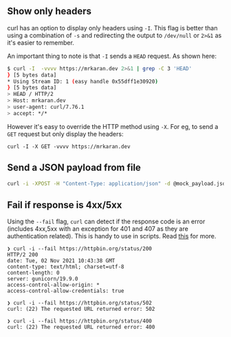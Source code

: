 ## Show only headers

curl has an option to display only headers using `-I`. This flag is better than using a combination of `-s` and redirecting the output to `/dev/null` or `2>&1` as it's easier to remember.

An important thing to note is that `-I` sends a `HEAD` request. As shown here:

```bash
$ curl -I  -vvvv https://mrkaran.dev 2>&1 | grep -C 3 'HEAD'
} [5 bytes data]
* Using Stream ID: 1 (easy handle 0x55dff1e30920)
} [5 bytes data]
> HEAD / HTTP/2
> Host: mrkaran.dev
> user-agent: curl/7.76.1
> accept: */*
```

However it's easy to override the HTTP method using `-X`. For eg, to send a `GET` request but only display the headers:

```
curl -I -X GET -vvvv https://mrkaran.dev
```

## Send a JSON payload from file

```bash
curl -i -XPOST -H "Content-Type: application/json" -d @mock_payload.json http://localhost:6000/endpoint
```

## Fail if response is 4xx/5xx

Using the `--fail` flag, `curl` can detect if the response code is an error (includes 4xx,5xx with an exception for 401 and 407 as they are authentication related). This is handy to use in scripts. Read [this](https://superuser.com/a/657174) for more.

```
❯ curl -i --fail https://httpbin.org/status/200
HTTP/2 200 
date: Tue, 02 Nov 2021 10:43:38 GMT
content-type: text/html; charset=utf-8
content-length: 0
server: gunicorn/19.9.0
access-control-allow-origin: *
access-control-allow-credentials: true

❯ curl -i --fail https://httpbin.org/status/502
curl: (22) The requested URL returned error: 502 

❯ curl -i --fail https://httpbin.org/status/400
curl: (22) The requested URL returned error: 400 
```
